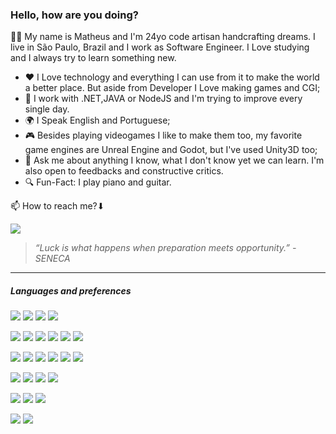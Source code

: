 ### Hello, how are you doing?

👦🏻 My name is Matheus and I'm 24yo code artisan handcrafting dreams. I live in São Paulo, Brazil and I work as Software Engineer. I Love studying and I always try to learn something new.

* ❤ I Love technology and everything I can use from it to make the world a better place. But aside from Developer I Love making games and CGI;
* 🔨 I work with .NET,JAVA or NodeJS and I'm trying to improve every single day.
* 🌍 I Speak English and Portuguese;
* 🎮 Besides playing videogames I like to make them too, my favorite game engines are Unreal Engine and Godot, but I've used Unity3D too;
* 💬 Ask me about anything I know, what I don't know yet we can learn. I'm also open to feedbacks and constructive critics.
* 🔍 Fun-Fact: I play piano and guitar.


📫 How to reach me?⬇

[<img src="https://img.shields.io/badge/Linkedin-blue?logo=linkedin&style=for-the-badge"/>](https://www.linkedin.com/in/matheusvargem/)


>*“Luck is what happens when preparation meets opportunity.” - SENECA*

--------------


##### Languages and preferences

<p>
  <img src="https://img.shields.io/badge/Java-F96F29?logo=java&style=for-the-badge&logoColor=white"/>
  <img src="https://img.shields.io/badge/Spring-F96F29?logo=spring&style=for-the-badge&logoColor=white"/>
  <img src="https://img.shields.io/badge/C%20sharp-004466?logo=c-sharp&style=for-the-badge&logoColor=white"/>
  <img src="https://img.shields.io/badge/dotNet-512BD4?logo=.net&style=for-the-badge&logoColor=white"/>
</p>

<p>
  <img src="https://img.shields.io/badge/node.js%20-%2343853D.svg?&style=for-the-badge&logo=node.js&logoColor=white"/>
  <img src="https://img.shields.io/badge/typescript%20-%23007ACC.svg?&style=for-the-badge&logo=typescript&logoColor=white"/>
  <img src="https://img.shields.io/badge/NestJS-E0234E?logo=nestjs&style=for-the-badge&logoColor=white"/>
  <img src="https://img.shields.io/badge/react.JS/Native%20-%2320232a.svg?&style=for-the-badge&logo=react&logoColor=%2361DAFB"/>
  <img src="https://img.shields.io/badge/STYLED%20COMPONENTS-grey?logo=styled-components&style=for-the-badge"/>
  <img src="https://img.shields.io/badge/ESLINT-grey?logo=eslint&style=for-the-badge"/>
</p>

<p>
    <img src ="https://img.shields.io/badge/MongoDB-%234ea94b.svg?&style=for-the-badge&logo=mongodb&logoColor=white"/>
    <img src ="https://img.shields.io/badge/sqlite-%2307405e.svg?&style=for-the-badge&logo=sqlite&logoColor=white"/>
    <img src ="https://img.shields.io/badge/postgres-%23316192.svg?&style=for-the-badge&logo=postgresql&logoColor=white"/>
    <img src="https://img.shields.io/badge/mysql-%2300f.svg?&style=for-the-badge&logo=mysql&logoColor=white"/>
    <img src="https://img.shields.io/badge/REDIS-grey?logo=redis&style=for-the-badge"/>
    <img src="https://img.shields.io/badge/docker%20-%230db7ed.svg?&style=for-the-badge&logo=docker&logoColor=white"/>
</p>

<p>
<img src="https://img.shields.io/badge/Arch%20Linux-grey?logo=arch-linux&style=for-the-badge"/>
<img src="https://img.shields.io/badge/Linux-grey?logo=linux&style=for-the-badge"/>
<img src="https://img.shields.io/badge/Ubuntu-grey?logo=ubuntu&style=for-the-badge"/>
<img src="https://img.shields.io/badge/windows-grey?logo=windows&style=for-the-badge"/>
</p>

<p>
<img src="https://img.shields.io/badge/Unreal%20Engine-grey?logo=unreal-engine&style=for-the-badge"/>
<img src="https://img.shields.io/badge/GODOT%20Engine-grey?logo=godot-engine&style=for-the-badge"/>
<img src="https://img.shields.io/badge/Blender-grey?logo=blender&style=for-the-badge"/>
</p>

<p>
<img src="https://img.shields.io/badge/c++%20-%2300599C.svg?&style=for-the-badge&logo=c%2B%2B&ogoColor=white"/>
<img src="https://img.shields.io/badge/python%20-%2314354C.svg?&style=for-the-badge&logo=python&logoColor=white"/>
</p>
